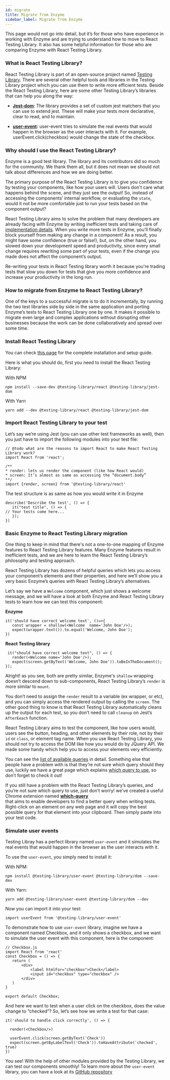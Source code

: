 ```yaml
---
id: migrate
title: Migrate from Enzyme
sidebar_label: Migrate from Enzyme
---
```

This page would not go into detail, but it’s for those who have experience in working with Enzyme and are trying to
 understand how to move to React Testing Library. It also has some helpful information for those who are comparing 
 Enzyme with React Testing Library.

### What is React Testing Library?
React Testing Library is part of an open-source project named [Testing Library](https://github.com/testing-library). 
There are several other helpful tools and libraries in the Testing Library project which you can use them to write more 
efficient tests. Beside the React Testing Library, here are some other Testing Library’s libraries that can help you 
along the way:

* **[Jest-dom](https://github.com/testing-library/jest-dom)**: The library provides a set of custom jest matchers that 
you can use to extend jest. These will make your tests more declarative, clear to read, and to maintain. 

* **[user-event](https://github.com/testing-library/user-event):** user-event tries to simulate the real events that 
would happen in the browser as the user interacts with it. For example, userEvent.click(checkbox) would change the 
state of the checkbox.

### Why should I use the React Testing Library?
Enzyme is a good test library. The library and its contributors did so much for the community. We thank them all, 
but it does not mean we should not talk about differences and how we are doing better.

The primary purpose of the React Testing Library is to give you confidence by testing your components, like how your 
users will. Users don't care what happens behind the scene, and they just see the output! So, instead of accessing the 
components’ internal workflow, or evaluating the `state`, would it not be more comfortable just to run your tests 
based on the component output? 

React Testing Library aims to solve the problem that many developers are already facing with Enzyme by writing 
inefficient tests and taking care of 
[implementation details](https://kentcdodds.com/blog/testing-implementation-details). When you write more tests in 
Enzyme, you’ll finally block yourself from making any change in a component! As a result, you might have some 
confidence (true or false!), but, on the other hand, you slowed down your development speed and productivity, 
since every small change requires rewriting some part of your tests, even if the change you made does not affect 
the component’s output.

Re-writing your tests in React Testing library worth it because you're trading tests that slow you down for tests 
that give you more confidence and increase your productivity in the long run.

### How to migrate from Enzyme to React Testing Library?
One of the keys to a successful migrate is to do it incrementally, by running the two test libraries side by side in 
the same application and porting Enzyme’s tests to React Testing Library one by one. It makes it possible to migrate 
even large and complex applications without disrupting other businesses because the work can be done collaboratively 
and spread over some time. 

### Install React Testing Library
You can check [this page](https://testing-library.com/docs/react-testing-library/setup) for the complete installation 
and setup guide.

Here is what you should do, first you need to install the React Testing Library:

With NPM

`npm install --save-dev @testing-library/react @testing-library/jest-dom`

With Yarn

`yarn add --dev @testing-library/react @testing-library/jest-dom`

### Import React Testing Library to your test 
Let’s say we’re using Jest (you can use other test frameworks as well), then you just have to import the following 
modules into your test file:

```
// @todo what are the reasons to import React to make React Testing Library work? 
import React from 'react';

/**
* render: lets us render the component (like how React would)
* screen: It’s almost as same as accessing the “document.body” 
**/
import {render, screen} from '@testing-library/react'
```

The test structure is as same as how you would write it in Enzyme

```
describe('Describe the test', () => {
   it("test title", () => {
// Your tests come here...
   });
})

```

### Basic Enzyme to React Testing Library migration
One thing to keep in mind that there's not a one-to-one mapping of Enzyme features to React Testing Library features. 
Many Enzyme features result in inefficient tests, and we are here to learn the React Testing Library’s philosophy and 
testing approach.

React Testing Library has dozens of helpful queries which lets you access your component’s elements and their 
properties, and here we’ll show you a very basic Enzyme’s queries with React Testing Library’s alternatives.

Let’s say we have a `Welcome` component, which just shows a welcome message, and we will have a look at both Enzyme 
and React Testing Library tests to learn how we can test this component:

**Enzyme**
```
it('should have correct welcome text', ()=>{
   const wrapper = shallow(<Welcome  name='John Doe'/>);
   expect(wrapper.text()).to.equal('Welcome, John Doe');   
})
```


**React Testing library**
```
 it("should have correct welcome text", () => {
   render(<Welcome name='John Doe'/>);
   expect(screen.getByText('Welcome, John Doe')).toBeInTheDocument();
});
```
Alright! as you see, both are pretty similar, Enzyme's `shallow` wrapping doesn’t descend down to sub-components, 
React Testing Library’s `render` is more similar to `mount`.

You don’t need to assign the `render` result to a variable (ex wrapper, or etc), and you can simply access the 
rendered output by calling the `screen`. The other good thing to know is that React Testing Library automatically 
cleans up the output for each test, so you don’t need to call `cleanup` on Jest’s `AfterEeach` function.

React Testing Library aims to test the component, like how users would, users see the button, heading, and other
elements by their role, not by their `id` or `class`, or element tag name. When you use React Testing Library, you 
should not try to access the DOM like how you would do by JQuery API. We made some handy which help you to access 
your elements very efficiently. 

You can see the [list of available queries](https://testing-library.com/docs/dom-testing-library/api-queries) in detail. 
Something else that people have a problem with is that they’re not sure which query should they use, luckily we have 
a great page which explains [which query to use](https://testing-library.com/docs/guide-which-query), so don’t forget 
to check it out!

If you still have a problem with the React Testing Library’s queries, and you’re not sure which query to use, just 
don’t worry! we’ve created a useful Chrome extension named 
**[which-query](https://chrome.google.com/webstore/detail/testing-library-which-que/olmmagdolfehlpjmbkmondggbebeimoh)**  
that aims to enable developers to find a better query when writing tests. Right-click on an element on any web page 
and it will copy the best possible query for that element into your clipboard. Then simply paste into your test code. 


### Simulate user events
Testing Libray has a perfect library named `user-event` and it simulates the real events that would happen in the 
browser as the user interacts with it.

To use the `user-event`, you simply need to install it:

With NPM:

`npm install @testing-library/user-event @testing-library/dom --save-dev`

With Yarn:

`yarn add @testing-library/user-event @testing-library/dom --dev`


Now you can import it into your test:

`import userEvent from '@testing-library/user-event'`


To demonstrate how to use `user-event` library, imagine we have a component named Checkbox, and it only shows a checkbox,
 and we want to simulate the user event with this component, here is the component:

```
// Checkbox.js
import React from 'react'
const Checkbox = () => {
   return (
       <div>
           <label htmlFor="checkbox">Check</label>
           <input id="checkbox" type="checkbox" />
       </div>
   )
}

export default Checkbox;
```

And here we want to test when a user click on the checkbox, does the value change to “checked”? So, let’s see how we 
write a test for that case:

```
it('should to handle click correctly', () => {
  
  render(<Checkbox/>)

  userEvent.click(screen.getByText('Check'))
  expect(screen.getByLabelText('Check')).toHaveAttribute('checked', true)
})
```

You see! With the help of other modules provided by the Testing Library, we can test our components smoothly! 
To learn more about the `user-event` library, you can have a look at its 
[GitHub repository](https://github.com/testing-library/user-event#table-of-contents)
